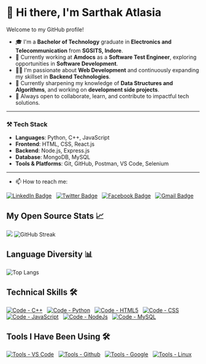 # 👋 Hi there, I'm Sarthak Atlasia

Welcome to my GitHub profile!

- 🎓 I'm a **Bachelor of Technology** graduate in **Electronics and Telecommunication** from **SGSITS, Indore**.
- 💼 Currently working at **Amdocs** as a **Software Test Engineer**, exploring opportunities in **Software Development**.
- 👨‍💻 I’m passionate about **Web Development** and continuously expanding my skillset in **Backend Technologies**.
- 🌱 Currently sharpening my knowledge of **Data Structures and Algorithms**, and working on **development side projects**.
- 🚀 Always open to collaborate, learn, and contribute to impactful tech solutions.

---

### ⚒️ Tech Stack

- **Languages**: Python, C++, JavaScript  
- **Frontend**: HTML, CSS, React.js  
- **Backend**: Node.js, Express.js  
- **Database**: MongoDB, MySQL  
- **Tools & Platforms**: Git, GitHub, Postman, VS Code, Selenium  

---

- 📫 How to reach me:

[![LinkedIn Badge](https://img.shields.io/badge/LinkedIn-informational?style=for-the-badge&logo=linkedin&logoColor=white&color=blue)](https://www.linkedin.com/in/sarthak-atlasia-4170aa133/)
&nbsp;
[![Twitter Badge](https://img.shields.io/badge/Twitter-informational?style=for-the-badge&logo=twitter&logoColor=white&color=blue)](https://twitter.com/Sarthakatlasia)
&nbsp;
[![Facebook Badge](https://img.shields.io/badge/Facebook-informational?style=for-the-badge&logo=facebook&logoColor=white&color=blue)](https://www.facebook.com/sarthak.atlasia)
&nbsp;
[![Gmail Badge](https://img.shields.io/badge/GMail-informational?style=for-the-badge&logo=gmail&logoColor=white&color=blue)](mailto:imp.sarthak.atlasia@gmail.com)


## My Open Source Stats 📈

![](https://github-readme-stats.vercel.app/api?username=sarthak2443&show_icons=true&theme=dark&show_border=true)
![GitHub Streak](https://github-readme-streak-stats.herokuapp.com?user=sarthak2443&theme=dark&show_border=true)


## Language Diversity 📊

![Top Langs](https://github-readme-stats.vercel.app/api/top-langs/?username=sarthak2443&layout=compact&theme=dark&show_border=true)

<!--
[![Portfolio](https://github-readme-stats.vercel.app/api/pin/?username=sarthak2443&repo=Portfolio&theme=chartreuse-dark&hide_border=true)](https://sarthakatlasia.netlify.app/)
-->

## Technical Skills 🛠️

[![Code - C++](https://img.shields.io/badge/Code-C%2B%2B-2ea44f?logo=c%2B%2B&logoColor=blue)](https://www.cplusplus.com)
&nbsp;
[![Code - Python](https://img.shields.io/badge/Code-Python-2ea44f?logo=python)](https://www.python.org)
&nbsp;
[![Code - HTML5](https://img.shields.io/badge/Code-HTML5-2ea44f?logo=html5)](https://developer.mozilla.org/en-US/docs/Glossary/HTML5)
&nbsp;
[![Code - CSS](https://img.shields.io/badge/Code-CSS-2ea44f?logo=css3&logoColor=blue)](https://developer.mozilla.org/en-US/docs/Web/CSS)
&nbsp;
[![Code - JavaScript](https://img.shields.io/badge/Code-JavaScript-2ea44f?logo=javascript)](https://developer.mozilla.org/en-US/docs/Web/JavaScript)
&nbsp;
[![Code - NodeJs](https://img.shields.io/badge/Code-NodeJs-2ea44f?logo=nodejs)](https://nodejs.org)
&nbsp;
[![Code - MySQL](https://img.shields.io/badge/Code-MySQL-2ea44f?logo=mysql)](https://www.mysql.com)

## Tools I Have Been Using 🛠️

[![Tools - VS Code](https://img.shields.io/badge/Tools-VS%20Code-2ea44f?logo=visual-studio-code)](https://code.visualstudio.com)
&nbsp;
[![Tools - Github](https://img.shields.io/badge/Tools-Github-2ea44f?logo=Github)](https://github.com)
&nbsp;
[![Tools - Google](https://img.shields.io/badge/Tools-Google-2ea44f?logo=Google)](https://google.com)
&nbsp;
[![Tools - Linux](https://img.shields.io/badge/Tools-Linux-2ea44f?logo=Linux)](https://github.com/)
